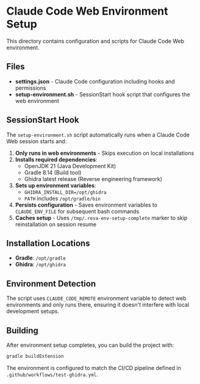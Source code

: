# Claude Code Web Environment Setup

This directory contains configuration and scripts for Claude Code Web environment.

## Files

- **settings.json** - Claude Code configuration including hooks and permissions
- **setup-environment.sh** - SessionStart hook script that configures the web environment

## SessionStart Hook

The `setup-environment.sh` script automatically runs when a Claude Code Web session starts and:

1. **Only runs in web environments** - Skips execution on local installations
2. **Installs required dependencies**:
   - OpenJDK 21 (Java Development Kit)
   - Gradle 8.14 (Build tool)
   - Ghidra latest release (Reverse engineering framework)
3. **Sets up environment variables**:
   - `GHIDRA_INSTALL_DIR=/opt/ghidra`
   - `PATH` includes `/opt/gradle/bin`
4. **Persists configuration** - Saves environment variables to `CLAUDE_ENV_FILE` for subsequent bash commands
5. **Caches setup** - Uses `/tmp/.reva-env-setup-complete` marker to skip reinstallation on session resume

## Installation Locations

- **Gradle**: `/opt/gradle`
- **Ghidra**: `/opt/ghidra`

## Environment Detection

The script uses `CLAUDE_CODE_REMOTE` environment variable to detect web environments and only runs there, ensuring it doesn't interfere with local development setups.

## Building

After environment setup completes, you can build the project with:

```bash
gradle buildExtension
```

The environment is configured to match the CI/CD pipeline defined in `.github/workflows/test-ghidra.yml`.
